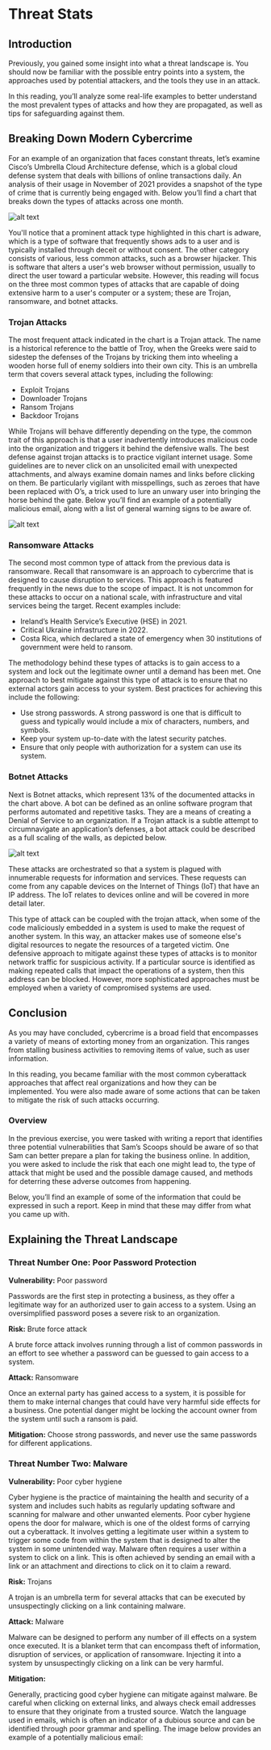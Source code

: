 # Threat Stats

## Introduction

Previously, you gained some insight into what a threat landscape is. You should now be familiar with the possible entry points into a system, the approaches used by potential attackers, and the tools they use in an attack.

In this reading, you’ll analyze some real-life examples to better understand the most prevalent types of attacks and how they are propagated, as well as tips for safeguarding against them.

## Breaking Down Modern Cybercrime

For an example of an organization that faces constant threats, let’s examine Cisco’s Umbrella Cloud Architecture defense, which is a global cloud defense system that deals with billions of online transactions daily. An analysis of their usage in November of 2021 provides a snapshot of the type of crime that is currently being engaged with. Below you’ll find a chart that breaks down the types of attacks across one month.

![alt text](-yBhSzcFThWfAEO8DJy2iA_8848159d1a8749a88b04f792ef4f4ee1_A-pie-chart-detailing-the-types-of-attacks-by-percentage-across-one-month..png)

You'll notice that a prominent attack type highlighted in this chart is adware, which is a type of software that frequently shows ads to a user and is typically installed through deceit or without consent. The other category consists of various, less common attacks, such as a browser hijacker. This is software that alters a user's web browser without permission, usually to direct the user toward a particular website. However, this reading will focus on the three most common types of attacks that are capable of doing extensive harm to a user's computer or a system; these are Trojan, ransomware, and botnet attacks.

### Trojan Attacks

The most frequent attack indicated in the chart is a Trojan attack. The name is a historical reference to the battle of Troy, when the Greeks were said to sidestep the defenses of the Trojans by tricking them into wheeling a wooden horse full of enemy soldiers into their own city. This is an umbrella term that covers several attack types, including the following:

- Exploit Trojans
- Downloader Trojans
- Ransom Trojans
- Backdoor Trojans

While Trojans will behave differently depending on the type, the common trait of this approach is that a user inadvertently introduces malicious code into the organization and triggers it behind the defensive walls. The best defense against trojan attacks is to practice vigilant internet usage. Some guidelines are to never click on an unsolicited email with unexpected attachments, and always examine domain names and links before clicking on them. Be particularly vigilant with misspellings, such as zeroes that have been replaced with O’s, a trick used to lure an unwary user into bringing the horse behind the gate. Below you’ll find an example of a potentially malicious email, along with a list of general warning signs to be aware of.

![alt text](qPA4VffsSXmpRwggNzBWBA_5b64d399cbc04cd29a0593d95c72cee1_image.png)

### Ransomware Attacks

The second most common type of attack from the previous data is ransomware. Recall that ransomware is an approach to cybercrime that is designed to cause disruption to services. This approach is featured frequently in the news due to the scope of impact. It is not uncommon for these attacks to occur on a national scale, with infrastructure and vital services being the target. Recent examples include:

- Ireland’s Health Service’s Executive (HSE) in 2021.
- Critical Ukraine infrastructure in 2022.
- Costa Rica, which declared a state of emergency when 30 institutions of government were held to ransom.

The methodology behind these types of attacks is to gain access to a system and lock out the legitimate owner until a demand has been met. One approach to best mitigate against this type of attack is to ensure that no external actors gain access to your system. Best practices for achieving this include the following:

- Use strong passwords. A strong password is one that is difficult to guess and typically would include a mix of characters, numbers, and symbols.
- Keep your system up-to-date with the latest security patches.
- Ensure that only people with authorization for a system can use its system.

### Botnet Attacks

Next is Botnet attacks, which represent 13% of the documented attacks in the chart above. A bot can be defined as an online software program that performs automated and repetitive tasks. They are a means of creating a Denial of Service to an organization. If a Trojan attack is a subtle attempt to circumnavigate an application’s defenses, a bot attack could be described as a full scaling of the walls, as depicted below.

![alt text](ugjE9IdgQZKk4AJXEOnClQ_cb65ff880ee34971bcbb71f2ab7b26e1_image.png)

These attacks are orchestrated so that a system is plagued with innumerable requests for information and services. These requests can come from any capable devices on the Internet of Things (IoT) that have an IP address. The IoT relates to devices online and will be covered in more detail later.

This type of attack can be coupled with the trojan attack, when some of the code maliciously embedded in a system is used to make the request of another system. In this way, an attacker makes use of someone else's digital resources to negate the resources of a targeted victim. One defensive approach to mitigate against these types of attacks is to monitor network traffic for suspicious activity. If a particular source is identified as making repeated calls that impact the operations of a system, then this address can be blocked. However, more sophisticated approaches must be employed when a variety of compromised systems are used.

## Conclusion

As you may have concluded, cybercrime is a broad field that encompasses a variety of means of extorting money from an organization. This ranges from stalling business activities to removing items of value, such as user information.

In this reading, you became familiar with the most common cyberattack approaches that affect real organizations and how they can be implemented. You were also made aware of some actions that can be taken to mitigate the risk of such attacks occurring.

### Overview

In the previous exercise, you were tasked with writing a report that identifies three potential vulnerabilities that Sam’s Scoops should be aware of so that Sam can better prepare a plan for taking the business online. In addition, you were asked to include the risk that each one might lead to, the type of attack that might be used and the possible damage caused, and methods for deterring these adverse outcomes from happening.

Below, you’ll find an example of some of the information that could be expressed in such a report. Keep in mind that these may differ from what you came up with.

## Explaining the Threat Landscape

### Threat Number One: Poor Password Protection

**Vulnerability:** Poor password

Passwords are the first step in protecting a business, as they offer a legitimate way for an authorized user to gain access to a system. Using an oversimplified password poses a severe risk to an organization.

**Risk:** Brute force attack

A brute force attack involves running through a list of common passwords in an effort to see whether a password can be guessed to gain access to a system.

**Attack:** Ransomware

Once an external party has gained access to a system, it is possible for them to make internal changes that could have very harmful side effects for a business. One potential danger might be locking the account owner from the system until such a ransom is paid.

**Mitigation:** Choose strong passwords, and never use the same passwords for different applications.

### Threat Number Two: Malware

**Vulnerability:** Poor cyber hygiene

Cyber hygiene is the practice of maintaining the health and security of a system and includes such habits as regularly updating software and scanning for malware and other unwanted elements. Poor cyber hygiene opens the door for malware, which is one of the oldest forms of carrying out a cyberattack. It involves getting a legitimate user within a system to trigger some code from within the system that is designed to alter the system in some unintended way. Malware often requires a user within a system to click on a link. This is often achieved by sending an email with a link or an attachment and directions to click on it to claim a reward.

**Risk:** Trojans

A trojan is an umbrella term for several attacks that can be executed by unsuspectingly clicking on a link containing malware.

**Attack:** Malware

Malware can be designed to perform any number of ill effects on a system once executed. It is a blanket term that can encompass theft of information, disruption of services, or application of ransomware. Injecting it into a system by unsuspectingly clicking on a link can be very harmful.

**Mitigation:**

Generally, practicing good cyber hygiene can mitigate against malware. Be careful when clicking on external links, and always check email addresses to ensure that they originate from a trusted source. Watch the language used in emails, which is often an indicator of a dubious source and can be identified through poor grammar and spelling. The image below provides an example of a potentially malicious email:

